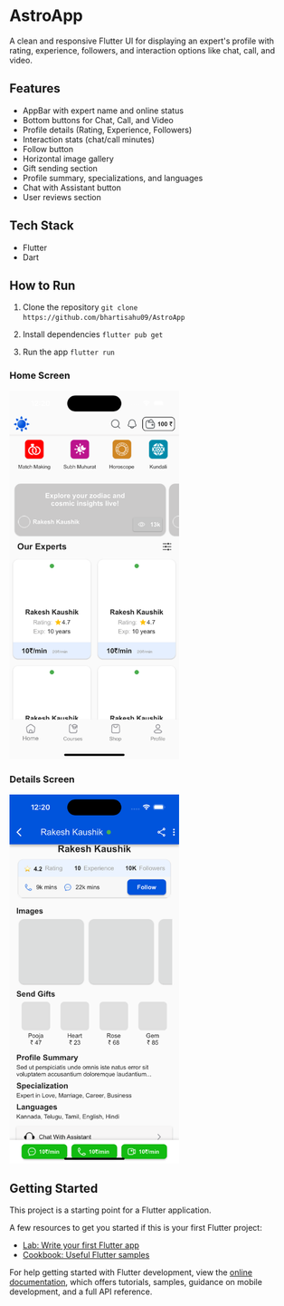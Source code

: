 # AstroApp

A clean and responsive Flutter UI for displaying an expert's profile with rating, experience, followers, and interaction options like chat, call, and video.

## Features

- AppBar with expert name and online status
- Bottom buttons for Chat, Call, and Video
- Profile details (Rating, Experience, Followers)
- Interaction stats (chat/call minutes)
- Follow button
- Horizontal image gallery
- Gift sending section
- Profile summary, specializations, and languages
- Chat with Assistant button
- User reviews section

## Tech Stack

- Flutter
- Dart

## How to Run

1. Clone the repository
`git clone https://github.com/bhartisahu09/AstroApp`

2. Install dependencies
`flutter pub get`

3. Run the app
`flutter run`

### Home Screen  
<img src="assets/images/screenshot1.png" width="300">

### Details Screen  
<img src="assets/images/screenshot2.png" width="300">


## Getting Started

This project is a starting point for a Flutter application.

A few resources to get you started if this is your first Flutter project:

- [Lab: Write your first Flutter app](https://docs.flutter.dev/get-started/codelab)
- [Cookbook: Useful Flutter samples](https://docs.flutter.dev/cookbook)

For help getting started with Flutter development, view the
[online documentation](https://docs.flutter.dev/), which offers tutorials,
samples, guidance on mobile development, and a full API reference.
